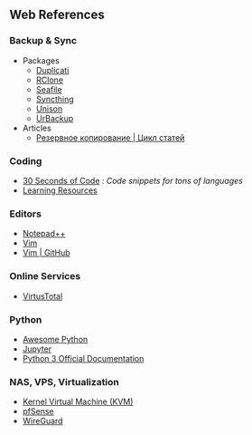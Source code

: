 ## Web References

### Backup & Sync
* Packages
  * [Duplicati](https://github.com/duplicati/duplicati/)
  * [RClone](https://rclone.org/)
  * [Seafile](https://www.seafile.com/en/home/)
  * [Syncthing](https://syncthing.net/)
  * [Unison](https://www.cis.upenn.edu/~bcpierce/unison/)
  * [UrBackup](https://www.urbackup.org/)
* Articles 
  * [Резервное копирование | Цикл статей](https://habr.com/ru/company/southbridge/blog/449282/)


### Coding
* [30 Seconds of Code](https://www.30secondsofcode.org/) : *Code snippets for tons of languages*
* [Learning Resources](https://github.com/jturgasen/my-links/#learning-resources)

### Editors
* [Notepad++](https://notepad-plus-plus.org/)
* [Vim](https://www.vim.org/download.php)
* [Vim | GitHub](https://github.com/vim/vim)

### Online Services
* [VirtusTotal](https://www.virustotal.com/gui/)

### Python
* [Awesome Python ](https://github.com/vinta/awesome-python)
* [Jupyter](https://jupyter.org/)
* [Python 3 Official Documentation](https://docs.python.org/3/tutorial/index.html)

### NAS, VPS, Virtualization
* [Kernel Virtual Machine (KVM)](http://www.linux-kvm.org/page/Main_Page)
* [pfSense](https://www.pfsense.org/)
* [WireGuard](https://www.wireguard.com/install/)
